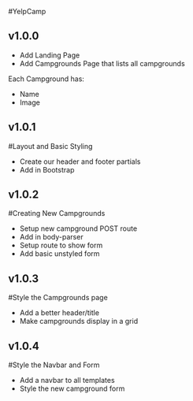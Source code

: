 #YelpCamp

v1.0.0
-------------------

* Add Landing Page
* Add Campgrounds Page that lists all campgrounds

Each Campground has:
* Name
* Image

v1.0.1
-------------------

#Layout and Basic Styling
* Create our header and footer partials
* Add in Bootstrap

v1.0.2
-------------------

#Creating New Campgrounds
* Setup new campground POST route
* Add in body-parser
* Setup route to show form
* Add basic unstyled form

v1.0.3
-------------------
#Style the Campgrounds page
* Add a better header/title
* Make campgrounds display in a grid

v1.0.4
-------------------
#Style the Navbar and Form
* Add a navbar to all templates
* Style the new campground form